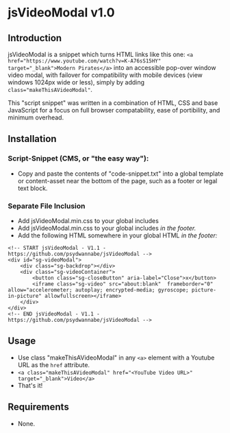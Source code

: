 # jsVideoModal v1.0
## Introduction
jsVideoModal is a snippet which turns HTML links like this one:
`<a href="https://www.youtube.com/watch?v=K-A76sS15HY" target="_blank">Modern Pirates</a>`
into an accessible pop-over window video modal, with failover for compatibility with mobile devices (view windows 1024px wide or less), simply by adding `class="makeThisAVideoModal"`.

This "script snippet" was written in a combination of HTML, CSS and base JavaScript for a focus on full browser compatability, ease of portibility, and minimum overhead.

## Installation
### Script-Snippet (CMS, or "the easy way"):
* Copy and paste the contents of "code-snippet.txt" into a global template or content-asset near the bottom of the page, such as a footer or legal text block.
		
### Separate File Inclusion
* Add jsVideoModal.min.css to your global includes
* Add jsVideoModal.min.css to your global includes _in the footer._
* Add the following HTML somewhere in your global HTML _in the footer:_
```
<!-- START jsVideoModal - V1.1 - https://github.com/psydwannabe/jsVideoModal -->
<div id="sg-videoModal">
	<div class="sg-backdrop"></div>
	<div class="sg-videoContainer">
		<button class="sg-closeButton" aria-label="Close">x</button>
		<iframe class="sg-video" src="about:blank"  frameborder="0" allow="accelerometer; autoplay; encrypted-media; gyroscope; picture-in-picture" allowfullscreen></iframe>
	</div>
</div>
<!-- END jsVideoModal - V1.1 - https://github.com/psydwannabe/jsVideoModal -->
```

## Usage
* Use class "makeThisAVideoModal" in any `<a>` element with a Youtube URL as the `href` attribute.
 * `<a class="makeThisAVideoModal" href="<YouTube Video URL>" target="_blank">Video</a>`
* That's it!


## Requirements
* None.